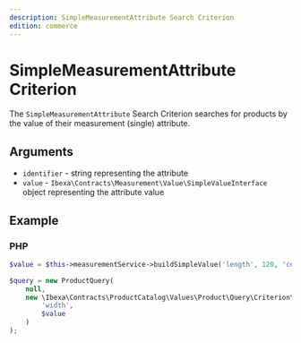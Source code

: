 ```yaml
---
description: SimpleMeasurementAttribute Search Criterion
edition: commerce
---
```


# SimpleMeasurementAttribute Criterion

The `SimpleMeasurementAttribute` Search Criterion searches for products by the value of their measurement (single) attribute.

## Arguments

- `identifier` - string representing the attribute
- `value` - `Ibexa\Contracts\Measurement\Value\SimpleValueInterface` object representing the attribute value

## Example

### PHP

``` php
$value = $this->measurementService->buildSimpleValue('length', 120, 'centimeter');

$query = new ProductQuery(
    null,
    new \Ibexa\Contracts\ProductCatalog\Values\Product\Query\Criterion\SimpleMeasurementAttribute(
        'width',
        $value
    )
);
```
